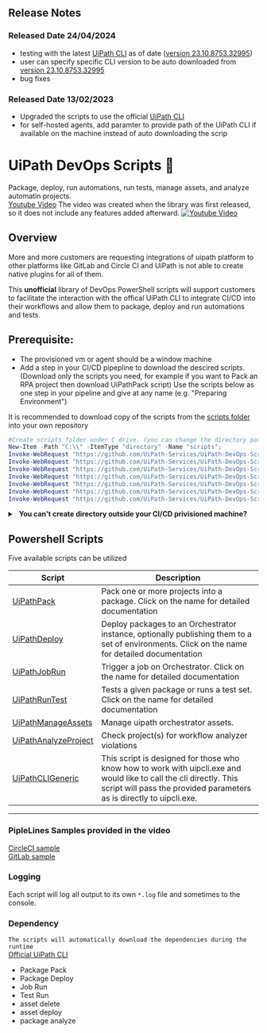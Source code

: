 
## Release Notes
### Released Date 24/04/2024
- testing with the latest [UiPath CLI](https://docs.uipath.com/test-suite/docs/uipath-command-line-interface) as of date ([version 23.10.8753.32995](https://uipath.visualstudio.com/Public.Feeds/_artifacts/feed/UiPath-Official/NuGet/UiPath.CLI.Windows/versions/23.10.8753.32995))
- user can specify specific CLI version to be auto downloaded from [version 23.10.8753.32995](https://uipath.visualstudio.com/Public.Feeds/_artifacts/feed/UiPath-Official/NuGet/UiPath.CLI.Windows/versions)
- bug fixes

### Released Date 13/02/2023
- Upgraded the scripts to use the official [UiPath CLI](https://docs.uipath.com/test-suite/docs/uipath-command-line-interface)  
- for self-hosted agents, add paramter to provide path of the UiPath CLI if available on the machine instead of auto downloading the scrip 
# UiPath DevOps Scripts 🤖

Package, deploy, run automations, run tests, manage assets, and analyze automatin projects.  
[Youtube Video](https://www.youtube.com/watch?v=asdh8XTUQtQ) The video was created when the library was first released, so it does not include any features added afterward.
[![Youtube Video](https://img.youtube.com/vi/asdh8XTUQtQ/0.jpg)](https://www.youtube.com/watch?v=asdh8XTUQtQ)


## Overview

More and more customers are requesting integrations of uipath platform to other platforms like GitLab and Circle CI and UiPath is not able to create native plugins for all of them.

This **unofficial** library of DevOps PowerShell scripts will support customers to facilitate the interaction with the offical UiPath CLI to integrate CI/CD into their workflows and allow them to package, deploy and run automations and tests.

## Prerequisite:

- The provisioned vm or agent should be a window machine
- Add a step in your CI/CD pipepline to download the descired scripts. (Download only the scripts you need, for example if you want to Pack an RPA project then download UiPathPack script)
Use the scripts below as one step in your pipeline and give at any name (e.g. "Preparing Environment")

It is recommended to download copy of the scripts from the [scripts folder](scripts) into your own repository 
 ```PowerShell
 #Create scripts folder under C drive. (you can change the directory path )
 New-Item -Path "C:\\" -ItemType "directory" -Name "scripts";
 Invoke-WebRequest "https://github.com/UiPath-Services/UiPath-DevOps-Scripts/raw/main/scripts/UiPathPack.ps1" -OutFile "C:\\scripts\\UiPathPack.ps1";
 Invoke-WebRequest "https://github.com/UiPath-Services/UiPath-DevOps-Scripts/raw/main/scripts/UiPathDeploy.ps1" -OutFile "C:\\scripts\\UiPathDeploy.ps1";
 Invoke-WebRequest "https://github.com/UiPath-Services/UiPath-DevOps-Scripts/raw/main/scripts/UiPathJobRun.ps1" -OutFile "C:\\scripts\\UiPathJobRun.ps1";
 Invoke-WebRequest "https://github.com/UiPath-Services/UiPath-DevOps-Scripts/raw/main/scripts/UiPathRunTest.ps1" -OutFile "C:\\scripts\\UiPathRunTest.ps1";
 Invoke-WebRequest "https://github.com/UiPath-Services/UiPath-DevOps-Scripts/raw/main/scripts/UiPathManageAssets.ps1" -OutFile "C:\\scripts\\UiPathManageAssets.ps1";
 Invoke-WebRequest "https://github.com/UiPath-Services/UiPath-DevOps-Scripts/raw/main/scripts/UiPathAnalyzeProject.ps1" -OutFile "C:\\scripts\\UiPathAnalyzeProject.ps1";
 Invoke-WebRequest "https://github.com/UiPath-Services/UiPath-DevOps-Scripts/raw/main/scripts/UiPathCLIGeneric.ps1" -OutFile "C:\\scripts\\UiPathCLIGeneric.ps1";
```


<details>
<summary>
<b><a class="btnfire small stroke"><em class="fas fa-chevron-circle-down"></em>&nbsp;&nbsp;You can't create directory outside your CI/CD privisioned machine?</a></b>  
</summary>
Some CI/CD tool, like gitlab, may not allow the creation of folder outside the build/working directory . For this you need to place the folder and scripts inside the working directory. In the above script you will need to replace "C:\\" with the the CI/CD tool variable referencing the working directory. <br />
 for example, <br />
 GitLab <b>$env:CI_PROJECT_DIR</b><br />
 GitHub Actions: <b>${{github.workspace}}</b><br />
 ..etc<br />

</details>



## Powershell Scripts

Five available scripts can be utilized 

| Script  | Description |
| ------------- | ------------- |
| [UiPathPack](docs/UiPathPack.md)  | Pack one or more projects into a package. Click on the name for detailed documentation |
| [UiPathDeploy](docs/UiPathDeploy.md)  | Deploy packages to an Orchestrator instance, optionally publishing them to a set of environments. Click on the name for detailed documentation  |
| [UiPathJobRun](docs/UiPathJobRun.md) | Trigger a job on Orchestrator. Click on the name for detailed documentation  |
| [UiPathRunTest](docs/UiPathRunTest.md) | Tests a given package or runs a test set. Click on the name for detailed documentation  |
| [UiPathManageAssets](docs/UiPathManageAssets.md) | Manage uipath orchestrator assets.  |
| [UiPathAnalyzeProject](docs/UiPathAnalyzeProject.md) | Check project(s) for workflow analyzer violations  |
| [UiPathCLIGeneric](docs/UiPathCLIGeneric.md) | This script is designed for those who know how to work with uipcli.exe and would like to call the cli directly. This script will pass the provided parameters as is directly to uipcli.exe.  |

---


### PipleLines Samples provided in the video
 [CircleCI sample](yaml_samples/circleci_sample.yml)  
 [GitLab sample](yaml_samples/gitlab_sample.yml)  

### Logging

Each script will log all output to its own `*.log` file and sometimes to the console.

### Dependency
`The scripts will automatically download the dependencies during the runtime`  
[Official UiPath CLI](https://uipath.visualstudio.com/Public.Feeds/_artifacts/feed/UiPath-Official/NuGet/UiPath.CLI.Windows/versions/23.10.8753.32995)


* Package Pack
* Package Deploy
* Job Run
* Test Run
* asset delete
* asset deploy  
* package analyze
